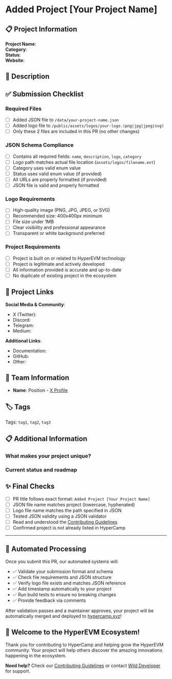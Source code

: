# Added Project [Your Project Name]

## 📋 Project Information

**Project Name**: <!-- Enter your project name here -->  
**Category**: <!-- Select: DeFi | NFT | Gaming | Infrastructure | DAO | DEX | Bridge | Other -->  
**Status**: <!-- Select: live | upcoming | development -->  
**Website**: <!-- https://your-website.com -->

## 📝 Description

<!-- Provide a brief description of your project (10-500 characters) -->


## ✅ Submission Checklist

### Required Files
- [ ] Added JSON file to `/data/your-project-name.json`
- [ ] Added logo file to `/public/assets/logos/your-logo.(png|jpg|jpeg|svg)`
- [ ] Only these 2 files are included in this PR (no other changes)

### JSON Schema Compliance
- [ ] Contains all required fields: `name`, `description`, `logo`, `category`
- [ ] Logo path matches actual file location (`assets/logos/filename.ext`)
- [ ] Category uses valid enum value
- [ ] Status uses valid enum value (if provided)
- [ ] All URLs are properly formatted (if provided)
- [ ] JSON file is valid and properly formatted

### Logo Requirements
- [ ] High-quality image (PNG, JPG, JPEG, or SVG)
- [ ] Recommended size: 400x400px minimum
- [ ] File size under 1MB
- [ ] Clear visibility and professional appearance
- [ ] Transparent or white background preferred

### Project Requirements  
- [ ] Project is built on or related to HyperEVM technology
- [ ] Project is legitimate and actively developed
- [ ] All information provided is accurate and up-to-date
- [ ] No duplicate of existing project in the ecosystem

## 🔗 Project Links

**Social Media & Community**:
- X (Twitter): <!-- https://x.com/your_project -->
- Discord: <!-- https://discord.gg/your_invite -->
- Telegram: <!-- https://t.me/your_channel -->
- Medium: <!-- https://medium.com/@your_project -->

**Additional Links**:
- Documentation: <!-- https://docs.your-project.com -->
- GitHub: <!-- https://github.com/your-project -->
- Other: <!-- Any other relevant links -->

## 👥 Team Information

<!-- List key team members if included in JSON -->
- **Name**: Position - [X Profile](https://x.com/username)

## 🏷️ Tags

<!-- List relevant tags for your project (optional) -->
Tags: `tag1`, `tag2`, `tag3`

## 📋 Additional Information

### What makes your project unique?
<!-- Describe what sets your project apart in the HyperEVM ecosystem -->


### Current status and roadmap
<!-- Brief overview of current development status and future plans -->


## ✨ Final Checks

- [ ] PR title follows exact format: `Added Project [Your Project Name]`
- [ ] JSON file name matches project (lowercase, hyphenated)
- [ ] Logo file name matches the path specified in JSON
- [ ] Tested JSON validity using a JSON validator
- [ ] Read and understood the [Contributing Guidelines](/.github/CONTRIBUTING.md)
- [ ] Confirmed project is not already listed in HyperCamp

---

## 🤖 Automated Processing

Once you submit this PR, our automated systems will:
- ✅ Validate your submission format and schema
- ✅ Check file requirements and JSON structure  
- ✅ Verify logo file exists and matches JSON reference
- ✅ Add timestamp automatically to your project
- ✅ Run build tests to ensure no breaking changes
- ✅ Provide feedback via comments

After validation passes and a maintainer approves, your project will be automatically merged and deployed to [hypercamp.xyz](https://hypercamp.xyz)!

## 🎉 Welcome to the HyperEVM Ecosystem!

Thank you for contributing to HyperCamp and helping grow the HyperEVM community. Your project will help others discover the amazing innovations happening in the ecosystem.

**Need help?** Check our [Contributing Guidelines](/.github/CONTRIBUTING.md) or contact [Wild Developer](https://x.com/wild_developer_) for support.